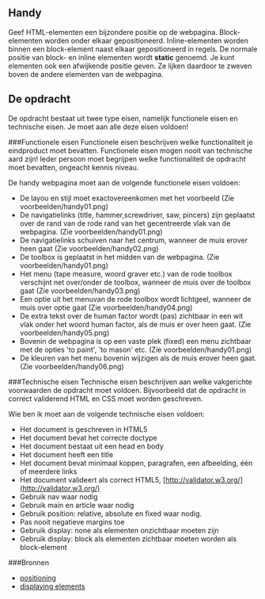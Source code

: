 ## Handy
Geef HTML-elementen een bijzondere positie op de webpagina. 
Block-elementen worden onder elkaar gepositioneerd. Inline-elementen worden binnen een block-element naast elkaar gepositioneerd in regels. De normale positie van block- en inline elementen wordt **static** genoemd. Je kunt elementen ook een afwijkende positie geven. Ze lijken daardoor te zweven boven de andere elementen van de webpagina.

## De opdracht
De opdracht bestaat uit twee type eisen, namelijk functionele eisen en technische eisen. Je moet aan alle deze eisen voldoen!

###Functionele eisen
Functionele eisen beschrijven welke functionaliteit je eindproduct moet bevatten. Functionele eisen mogen nooit van technische aard zijn! Ieder persoon moet begrijpen welke functionaliteit de opdracht moet bevatten, ongeacht kennis niveau.

De handy webpagina moet aan de volgende functionele eisen voldoen:
* De layou en stijl moet exactovereenkomen met het voorbeeld (Zie voorbeelden/handy01.png)
* De navigatielinks (title, hammer,screwdriver, saw, pincers) zijn geplaatst over de rand van de rode rand van het gecentreerde vlak van de webpagina. (Zie voorbeelden/handy01.png)
* De navigatielinks schuiven naar het centrum, wanneer de muis erover heen gaat (Zie voorbeelden/handy02.png)
* De toolbox is geplaatst in het midden van de webpagina. (Zie voorbeelden/handy01.png)
* Het menu (tape measure, woord graver etc.) van de rode toolbox verschijnt net over/onder de toolbox, wanneer de muis over de toolbox gaat (Zie voorbeelden/handy03.png)
* Een optie uit het menuvan de rode toolbox wordt lichtgeel, wanneer de muis over optie gaat (Zie voorbeelden/handy04.png)
* De extra tekst over de human factor wordt (pas) zichtbaar in een wit vlak onder het woord human factor, als de muis er over heen gaat. (Zie voorbeelden/handy05.png)
* Bovenin de webpagina is op een vaste plek (fixed) een menu zichtbaar met de opties 'to paint', 'to mason' etc. (Zie voorbeelden/handy01.png)
* De kleuren van het menu bovenin wijzigen als de muis erover heen gaat. (Zie voorbeelden/handy06.png)

###Technische eisen
Technische eisen beschrijven aan welke vakgerichte voorwaarden de opdracht moet voldoen. Bijvoorbeeld dat de opdracht in correct validerend HTML en CSS moet worden geschreven. 

Wie ben ik moet aan de volgende technische eisen voldoen:
* Het document is geschreven in HTML5
* Het document bevat het correcte doctype 
* Het document bestaat uit een head en body
* Het document heeft een title
* Het document bevat minimaal koppen, paragrafen, een afbeelding, één of meerdere links
* Het document valideert als correct HTML5, [http://validator.w3.org/](http://validator.w3.org/)
* Gebruik nav waar nodig
* Gebruik main en article waar nodig
* Gebruik position: relative, absolute en fixed waar nodig.
* Pas nooit negatieve margins toe
* Gebruik display: none als elementen onzichtbaar moeten zijn
* Gebruik display: block als elementen zichtbaar moeten worden als block-element

###Bronnen
* [positioning](http://www.w3schools.com/cssref/pr_class_position.asp)
* [displaying elements](http://www.w3schools.com/cssref/pr_class_display.asp)
